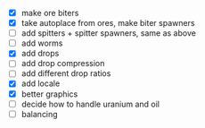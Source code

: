 * [x] make ore biters
* [x] take autoplace from ores, make biter spawners
* [ ] add spitters + spitter spawners, same as above
* [ ] add worms
* [x] add drops
* [ ] add drop compression
* [ ] add different drop ratios
* [x] add locale
* [x] better graphics
* [ ] decide how to handle uranium and oil
* [ ] balancing
